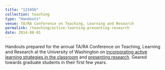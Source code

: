 ```yaml
---
title: "123456"
collection: teaching
type: "Handouts"
venue: TA/RA Conference on Teaching, Learning and Research
permalink: /teaching/active-learning-presenting-research
date: 2014-08-01
---
```


Handouts prepared for the annual TA/RA Conference on Teaching, Learning and Research at the University of Washington on [incorporating active learning strategies in the classroom](https://www.dropbox.com/s/261ieukrm3sctfi/ActivitiesForActiveLearning.pdf?dl=0) and [presenting research](https://www.dropbox.com/s/om6qzrey3882f0z/PresentingYourResearch.pdf?dl=0). Geared towards graduate students in their first few years.
